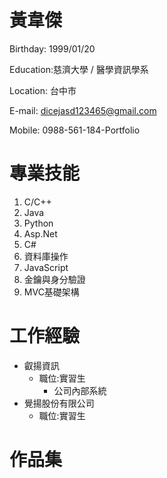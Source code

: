 # 黃韋傑 
Birthday: 1999/01/20

Education:慈濟大學 / 醫學資訊學系 

Location: 台中市 

E-mail: dicejasd123465@gmail.com 

Mobile: 0988-561-184-Portfolio 

# 專業技能
1.	C/C++
2.	Java
3.	Python
4.	Asp.Net
5.	C#
6.	資料庫操作
7.	JavaScript
8.	金鑰與身分驗證
9.	MVC基礎架構

# 工作經驗
* 叡揚資訊 
  * 職位:實習生
      * 公司內部系統
* 覺揚股份有限公司
  * 職位:實習生

# 作品集
